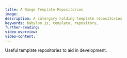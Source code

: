 ```yaml
---
title: A Range Template Repositories
image: 
description: A catergory holding template repositories
keywords: babylon.js, template, repository,
further-reading:
video-overview:
video-content:
---
```


Useful template repositories to aid in development.